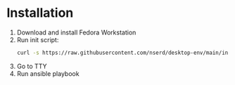 # Installation

1. Download and install Fedora Workstation
2. Run init script:
    ```bash
    curl -s https://raw.githubusercontent.com/nserd/desktop-env/main/init.sh | bash
    ```
3. Go to TTY
4. Run ansible playbook